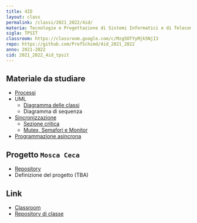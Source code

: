 ```yaml
---
title: 4ID
layout: class
permalink: /classi/2021_2022/4id/
materia: Tecnologie e Progettazione di Sistemi Informatici e di Telecomunicazioni
sigla: TPSIT
classroom: https://classroom.google.com/c/Mzg5OTYyMjk5NjI3
repo: https://github.com/ProfSchimd/4id_2021_2022
anno: 2021-2022
cid: 2021_2022_4id_tpsit
---
```


## Materiale da studiare

* [Processi](/content/tpsit/processi.html)
* UML
	* [Diagramma delle classi](/content/tpsit/uml_classi.html)
	* Diagramma di sequenza
* [Sincronizzazione](/content/tpsit/sincronizzazione.html)
	* [Sezione critica](/content/tpsit/sezione_critica.html)
	* [Mutex, Semafori e Monitor](/content/tpsit/mutex.html)
* [Programmazione asincrona](/content/tpsit/programmazione_asincrona.html)

## Progetto ``Mosca Ceca``
* [Repository](https://github.com/ProfSchimd/mosca-ceca)
* Definizione del progetto (TBA)

## Link
<ul>
	<li><a href="{{ page.classroom }}" target="_blank">Classroom</a></li>
	<li><a href="{{ page.repo }}" target="_blank">Repository di classe</a></li>
</ul>

